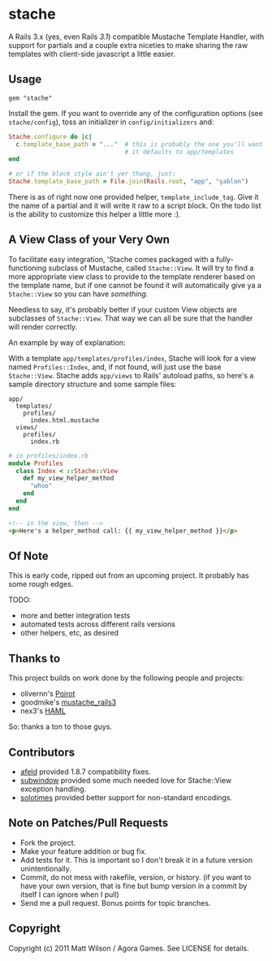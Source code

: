 # stache

A Rails 3.x (yes, even Rails *3.1*) compatible Mustache Template Handler, with support for partials and a couple extra niceties to make sharing the raw templates with client-side javascript a little easier.

## Usage

    gem "stache"

Install the gem. If you want to override any of the configuration options (see `stache/config`), toss an initializer in `config/initializers` and:

```ruby
Stache.configure do |c|
  c.template_base_path = "..."  # this is probably the one you'll want to change
                                # it defaults to app/templates
end

# or if the block style ain't yer thang, just:
Stache.template_base_path = File.join(Rails.root, "app", "şablon")
```

There is as of right now one provided helper, `template_include_tag`. Give it the name of a partial and it will write it raw to a script block. On the todo list is the ability to customize this helper a little more :).

## A View Class of your Very Own

To facilitate easy integration, 'Stache comes packaged with a fully-functioning subclass of Mustache, called `Stache::View`. It will try to find a more appropriate view class to provide to the template renderer based on the template name, but if one cannot be found it will automatically give ya a `Stache::View` so you can have *something*.

Needless to say, it's probably better if your custom View objects are subclasses of `Stache::View`. That way we can all be sure that the handler will render correctly.

An example by way of explanation:

With a template `app/templates/profiles/index`, Stache will look for a view named `Profiles::Index`, and, if not found, will just use the base `Stache::View`. Stache adds `app/views` to Rails' autoload paths, so here's a sample directory structure and some sample files:

```
app/
  templates/
    profiles/
      index.html.mustache
  views/
    profiles/
      index.rb
```

```ruby
# in profiles/index.rb
module Profiles
  class Index < ::Stache::View
    def my_view_helper_method
      "whoo"
    end
  end
end
```

```html
<!-- in the view, then -->
<p>Here's a helper_method call: {{ my_view_helper_method }}</p>
```

## Of Note

This is early code, ripped out from an upcoming project. It probably has some rough edges.

TODO:

* more and better integration tests
* automated tests across different rails versions
* other helpers, etc, as desired

## Thanks to

This project builds on work done by the following people and projects:

* olivernn's [Poirot](https://github.com/olivernn/poirot)
* goodmike's [mustache_rails3](https://github.com/goodmike/mustache_rails3)
* nex3's [HAML](https://github.com/nex3/haml)

So: thanks a ton to those guys.

## Contributors

* [afeld](https://github.com/afeld) provided 1.8.7 compatibility fixes.
* [subwindow](https://github.com/subwindow) provided some much needed love for Stache::View exception handling.
* [solotimes](https://github.com/solotimes) provided better support for non-standard encodings.

## Note on Patches/Pull Requests

* Fork the project.
* Make your feature addition or bug fix.
* Add tests for it. This is important so I don't break it in a
  future version unintentionally.
* Commit, do not mess with rakefile, version, or history.
  (if you want to have your own version, that is fine but bump version in a commit by itself I can ignore when I pull)
* Send me a pull request. Bonus points for topic branches.

## Copyright

Copyright (c) 2011 Matt Wilson / Agora Games. See LICENSE for details.

